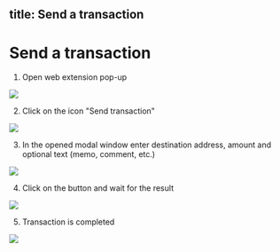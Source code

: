title: Send a transaction
---

# Send a transaction

1. Open web extension pop-up

<img src="/images/send_transaction/send_transaction_1.png">

2. Click on the icon "Send transaction"

<img src="/images/send_transaction/send_transaction_2.png">

3. In the opened modal window enter destination address, amount and optional text (memo, comment, etc.)

<img src="/images/send_transaction/send_transaction_3.png">

4. Click on the button and wait for the result

<img src="/images/send_transaction/send_transaction_4.png">

5. Transaction is completed

<img src="/images/send_transaction/send_transaction_5.png">
